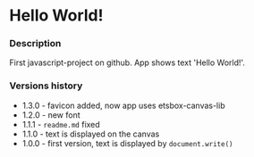 # Hello World!

### Description

First javascript-project on github. App shows text 'Hello World!'.

### Versions history

- 1.3.0 - favicon added, now app uses etsbox-canvas-lib
- 1.2.0 - new font
- 1.1.1 - `readme.md` fixed
- 1.1.0 - text is displayed on the canvas
- 1.0.0 - first version, text is displayed by `document.write()`

